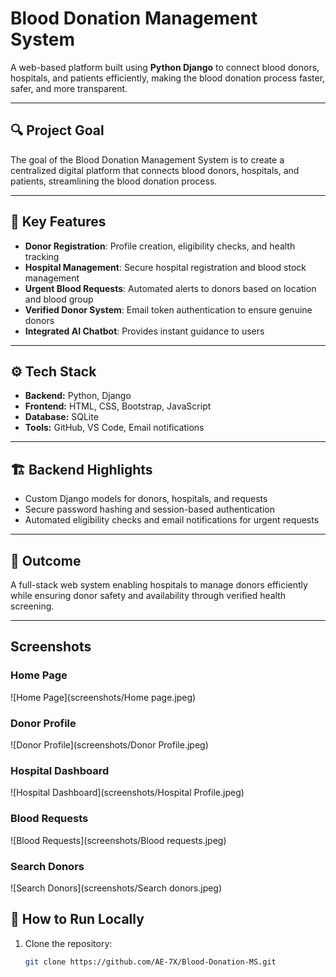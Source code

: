 # Blood Donation Management System

A web-based platform built using **Python Django** to connect blood donors, hospitals, and patients efficiently, making the blood donation process faster, safer, and more transparent.

---

## 🔍 Project Goal
The goal of the Blood Donation Management System is to create a centralized digital platform that connects blood donors, hospitals, and patients, streamlining the blood donation process.

---

## 🧩 Key Features
- **Donor Registration**: Profile creation, eligibility checks, and health tracking  
- **Hospital Management**: Secure hospital registration and blood stock management  
- **Urgent Blood Requests**: Automated alerts to donors based on location and blood group  
- **Verified Donor System**: Email token authentication to ensure genuine donors  
- **Integrated AI Chatbot**: Provides instant guidance to users  

---

## ⚙️ Tech Stack
- **Backend:** Python, Django  
- **Frontend:** HTML, CSS, Bootstrap, JavaScript  
- **Database:** SQLite  
- **Tools:** GitHub, VS Code, Email notifications  

---

## 🏗️ Backend Highlights
- Custom Django models for donors, hospitals, and requests  
- Secure password hashing and session-based authentication  
- Automated eligibility checks and email notifications for urgent requests  

---

## 🎯 Outcome
A full-stack web system enabling hospitals to manage donors efficiently while ensuring donor safety and availability through verified health screening.

---
## Screenshots

### Home Page
![Home Page](screenshots/Home page.jpeg)

### Donor Profile
![Donor Profile](screenshots/Donor Profile.jpeg)

### Hospital Dashboard
![Hospital Dashboard](screenshots/Hospital Profile.jpeg)

### Blood Requests
![Blood Requests](screenshots/Blood requests.jpeg)

### Search Donors
![Search Donors](screenshots/Search donors.jpeg)


## 📁 How to Run Locally
1. Clone the repository:
   ```bash
   git clone https://github.com/AE-7X/Blood-Donation-MS.git
